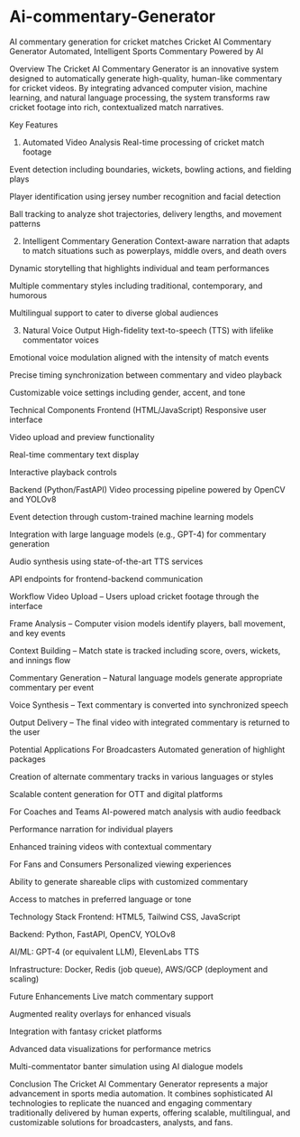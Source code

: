 # Ai-commentary-Generator
AI commentary generation for cricket matches 
Cricket AI Commentary Generator
Automated, Intelligent Sports Commentary Powered by AI

Overview
The Cricket AI Commentary Generator is an innovative system designed to automatically generate high-quality, human-like commentary for cricket videos. By integrating advanced computer vision, machine learning, and natural language processing, the system transforms raw cricket footage into rich, contextualized match narratives.

Key Features
1. Automated Video Analysis
Real-time processing of cricket match footage

Event detection including boundaries, wickets, bowling actions, and fielding plays

Player identification using jersey number recognition and facial detection

Ball tracking to analyze shot trajectories, delivery lengths, and movement patterns

2. Intelligent Commentary Generation
Context-aware narration that adapts to match situations such as powerplays, middle overs, and death overs

Dynamic storytelling that highlights individual and team performances

Multiple commentary styles including traditional, contemporary, and humorous

Multilingual support to cater to diverse global audiences

3. Natural Voice Output
High-fidelity text-to-speech (TTS) with lifelike commentator voices

Emotional voice modulation aligned with the intensity of match events

Precise timing synchronization between commentary and video playback

Customizable voice settings including gender, accent, and tone

Technical Components
Frontend (HTML/JavaScript)
Responsive user interface

Video upload and preview functionality

Real-time commentary text display

Interactive playback controls

Backend (Python/FastAPI)
Video processing pipeline powered by OpenCV and YOLOv8

Event detection through custom-trained machine learning models

Integration with large language models (e.g., GPT-4) for commentary generation

Audio synthesis using state-of-the-art TTS services

API endpoints for frontend-backend communication

Workflow
Video Upload – Users upload cricket footage through the interface

Frame Analysis – Computer vision models identify players, ball movement, and key events

Context Building – Match state is tracked including score, overs, wickets, and innings flow

Commentary Generation – Natural language models generate appropriate commentary per event

Voice Synthesis – Text commentary is converted into synchronized speech

Output Delivery – The final video with integrated commentary is returned to the user

Potential Applications
For Broadcasters
Automated generation of highlight packages

Creation of alternate commentary tracks in various languages or styles

Scalable content generation for OTT and digital platforms

For Coaches and Teams
AI-powered match analysis with audio feedback

Performance narration for individual players

Enhanced training videos with contextual commentary

For Fans and Consumers
Personalized viewing experiences

Ability to generate shareable clips with customized commentary

Access to matches in preferred language or tone

Technology Stack
Frontend: HTML5, Tailwind CSS, JavaScript

Backend: Python, FastAPI, OpenCV, YOLOv8

AI/ML: GPT-4 (or equivalent LLM), ElevenLabs TTS

Infrastructure: Docker, Redis (job queue), AWS/GCP (deployment and scaling)

Future Enhancements
Live match commentary support

Augmented reality overlays for enhanced visuals

Integration with fantasy cricket platforms

Advanced data visualizations for performance metrics

Multi-commentator banter simulation using AI dialogue models

Conclusion
The Cricket AI Commentary Generator represents a major advancement in sports media automation. It combines sophisticated AI technologies to replicate the nuanced and engaging commentary traditionally delivered by human experts, offering scalable, multilingual, and customizable solutions for broadcasters, analysts, and fans.

